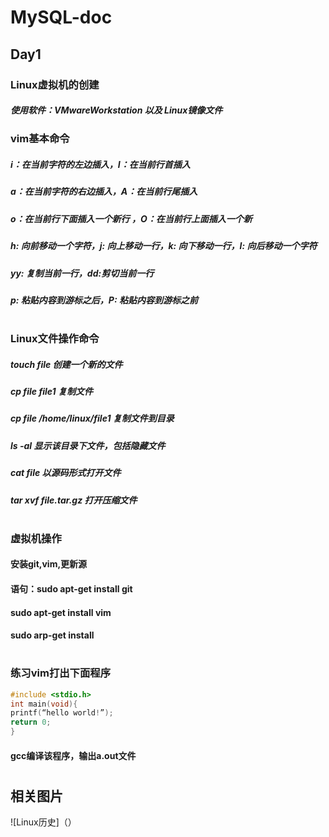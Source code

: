 # MySQL-doc
## Day1 
### Linux虚拟机的创建
##### 使用软件：VMwareWorkstation 以及 Linux镜像文件
### vim基本命令
##### i：在当前字符的左边插入，I：在当前行首插入
##### a：在当前字符的右边插入，A：在当前行尾插入
##### o：在当前行下面插入一个新行 ，O：在当前行上面插入一个新
##### h: 向前移动一个字符，j: 向上移动一行，k: 向下移动一行，l: 向后移动一个字符
##### yy: 复制当前一行，dd:剪切当前一行
##### p: 粘贴内容到游标之后，P: 粘贴内容到游标之前
#
### Linux文件操作命令
##### touch  file 创建一个新的文件 
##### cp file file1 复制文件
##### cp file  /home/linux/file1 复制文件到目录
##### ls -al 显示该目录下文件，包括隐藏文件
##### cat  file 以源码形式打开文件
##### tar xvf  file.tar.gz 打开压缩文件
#
### 虚拟机操作
#### 安装git,vim,更新源
#### 语句：sudo apt-get install git
####       sudo apt-get install vim
####       sudo arp-get install
#
### 练习vim打出下面程序
```c
#include <stdio.h>
int main(void){
printf(“hello world!”);
return 0;
}
```
#### gcc编译该程序，输出a.out文件
#
## 相关图片
![Linux历史]（）
